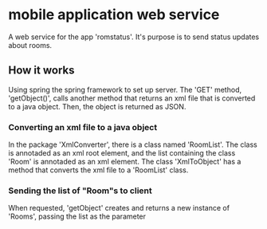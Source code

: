 # mobile application web service

A web service for the app 'romstatus'. It's purpose is to send status updates about 
rooms. 

## How it works

Using spring the spring framework to set up server. The 'GET' method, 'getObject()', 
calls another method that returns an xml file that is converted to a java object. 
Then, the object is returned as JSON.

### Converting an xml file to a java object

In the package 'XmlConverter', there is a class named 'RoomList'. The class is 
annotaded as an xml root element, and the list containing the class 'Room' is 
annotaded as an xml element. The class 'XmlToObject' has a method that converts the 
xml file to a 'RoomList' class.

### Sending the list of "Room"s to client

When requested, 'getObject' creates and returns a new instance of 'Rooms', passing 
the list as the parameter